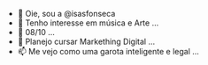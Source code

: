 - 👋 Oie, sou a @isasfonseca
- 👀 Tenho interesse em música e Arte ...
- 🌱 08/10 ...
- 💞️ Planejo cursar Markething Digital  ...
- 📫 Me vejo como uma garota inteligente e legal ...

<!---
isasfonseca/isasfonseca is ✨ special ✨ 
--->
